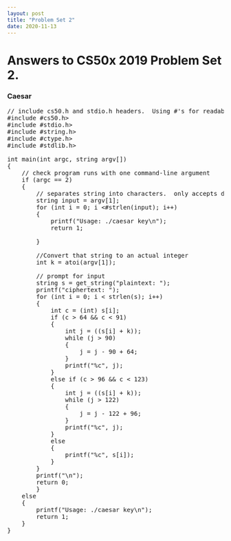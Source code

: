 ```yaml
---
layout: post
title: "Problem Set 2"
date: 2020-11-13
---
```


<h1>Answers to CS50x 2019 Problem Set 2.
</h1>

<h3>Caesar </h3>

<PRE>
// include cs50.h and stdio.h headers.  Using #'s for readability but should use <>.
#include #cs50.h>
#include #stdio.h>
#include #string.h>
#include #ctype.h>
#include #stdlib.h>

int main(int argc, string argv[])
{
    // check program runs with one command-line argument
    if (argc == 2)
    {        
        // separates string into characters.  only accepts digits. ignore the hash.
        string input = argv[1];
        for (int i = 0; i <#strlen(input); i++)
        {            
            printf("Usage: ./caesar key\n");
            return 1;
      
        }
        
        //Convert that string to an actual integer
        int k = atoi(argv[1]);
           
        // prompt for input
        string s = get_string("plaintext: ");
        printf("ciphertext: ");
        for (int i = 0; i < strlen(s); i++)
        {
            int c = (int) s[i];
            if (c > 64 && c < 91)
            {    
                int j = ((s[i] + k));
                while (j > 90)
                {
                    j = j - 90 + 64;
                }
                printf("%c", j);
            }
            else if (c > 96 && c < 123)
            {
                int j = ((s[i] + k));
                while (j > 122)
                {
                    j = j - 122 + 96;
                }
                printf("%c", j);
            }               
            else
            {
                printf("%c", s[i]);
            }       
        }
        printf("\n");
        return 0;  
        } 
    else
    { 
        printf("Usage: ./caesar key\n");
        return 1;
    }
}
</PRE>